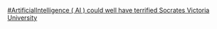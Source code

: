 [#ArtificialIntelligence ( AI ) could well have terrified Socrates   Victoria University](https://qi.tc/qi/111023)